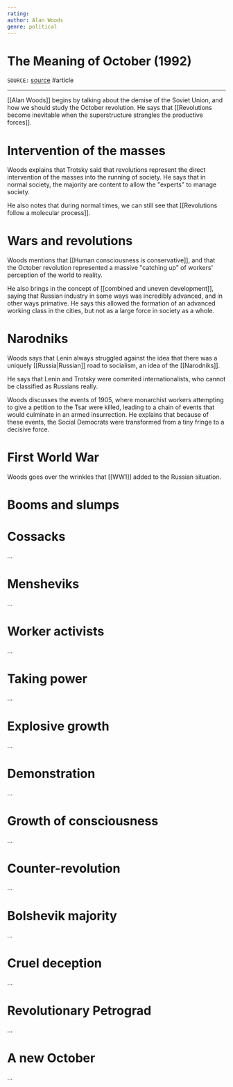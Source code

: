 ```yaml
---
rating: 
author: Alan Woods
genre: political
---
```

# The Meaning of October (1992)
`SOURCE:` [source](https://www.marxist.com/the-russian-revolution-the-meaning-of-october.htm)
 #article 

---
[[Alan Woods]] begins by talking about the demise of the Soviet Union, and how we should study the October revolution. He says that [[Revolutions become inevitable when the superstructure strangles the productive forces]]. 

# Intervention of the masses
Woods explains that Trotsky said that revolutions represent the direct intervention of the masses into the running of society. He says that in normal society, the majority are content to allow the "experts" to manage society.

He also notes that during normal times, we can still see that [[Revolutions follow a molecular process]]. 

# Wars and revolutions
Woods mentions that [[Human consciousness is conservative]], and that the October revolution represented a massive "catching up" of workers' perception of the world to reality. 

He also brings in the concept of [[combined and uneven development]], saying that Russian industry in some ways was incredibly advanced, and in other ways primative. He says this allowed the formation of an advanced working class in the cities, but not as a large force in society as a whole. 

# Narodniks
Woods says that Lenin always struggled against the idea that there was a uniquely [[Russia|Russian]] road to socialism, an idea of the [[Narodniks]]. 

He says that Lenin and Trotsky were commited internationalists, who cannot be classified as Russians really. 

Woods discusses the events of 1905, where monarchist workers attempting to give a petition to the Tsar were killed, leading to a chain of events that would culminate in an armed insurrection. He explains that because of these events, the Social Democrats were transformed from a tiny fringe to a decisive force. 

# First World War
Woods goes over the wrinkles that [[WW1]] added to the Russian situation.

# Booms and slumps


# Cossacks
...

# Mensheviks
...

# Worker activists
...

# Taking power
...

# Explosive growth
...

# Demonstration
...

# Growth of consciousness
...

# Counter-revolution
...

# Bolshevik majority
...

# Cruel deception
...

# Revolutionary Petrograd
...

# A new October
...